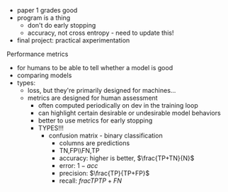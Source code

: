 - paper 1 grades good
- program is a thing
	- don't do early stopping
	- accuracy, not cross entropy - need to update this!
- final project: practical axperimentation

Performance metrics
- for humans to be able to tell whether a model is good
- comparing models
- types:
	- loss, but they're primarily designed for machines...
	- metrics are designed for human assessment
		- often computed periodically on dev in the training loop
		- can highlight certain desirable or undesirable model behaviors
		- better to use metrics for early stopping
		- TYPES!!!
			- confusion matrix - binary classification
				- columns are predictions
				- TN,FP\\\\FN,TP
				- accuracy: higher is better, $\frac{TP+TN}{N}$
				- error: $1-acc$
				- precision: $\frac{TP}{TP+FP}$
				- recall: $frac{TP}{TP+FN}$
